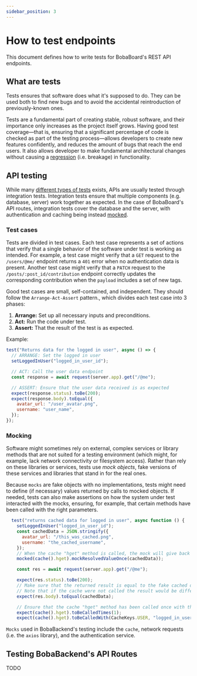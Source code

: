 ```yaml
---
sidebar_position: 3
---
```


# How to test endpoints

This document defines how to write tests for BobaBoard's REST API endpoints.

## What are tests

Tests ensures that software does what it's supposed to do. They can be used both to find new bugs and to avoid the accidental reintroduction of previously-known ones.

Tests are a fundamental part of creating stable, robust software, and their importance only increases as the project itself grows. Having good test coverage—that is, ensuring that a significant percentage of code is checked as part of the testing process—allows developers to create new features confidently, and reduces the amount of bugs that reach the end users. It also allows developer to make fundamental architectural changes without causing a [regression](https://en.wikipedia.org/wiki/Software_regression) (i.e. breakage) in functionality.

## API testing

While many [different types of tests](https://educative.io/blog/software-testing-types-101#functional-methods) exists, APIs are usually tested through integration tests. Integration tests ensure that multiple components (e.g. database, server) work together as expected. In the case of BobaBoard's API routes, integration tests cover the database and the server, with authentication and caching being instead [mocked](#mocking).

### Test cases

Tests are divided in test cases. Each test case represents a set of actions that verify that a single behavior of the software under test is working as intended. For example, a test case might verify that a `GET` request to the `/users/@me/` endpoint returns a `401` error when no authentication data is present. Another test case might verify that a `PATCH` request to the `/posts/:post_id/contribution` endpoint correctly updates the corresponding contribution when the `payload` includes a set of new tags.

Good test cases are small, self-contained, and independent. They should follow the `Arrange-Act-Assert` pattern., which divides each test case into 3 phases:

1. **Arrange:** Set up all necessary inputs and preconditions.
2. **Act:** Run the code under test.
3. **Assert:** That the result of the test is as expected.

Example:

```javascript
test("Returns data for the logged in user", async () => {
  // ARRANGE: Set the logged in user
  setLoggedInUser("logged_in_user_id");

  // ACT: Call the user data endpoint
  const response = await request(server.app).get("/@me");

  // ASSERT: Ensure that the user data received is as expected
  expect(response.status).toBe(200);
  expect(response.body).toEqual({
    avatar_url: "/user_avatar.png",
    username: "user_name",
  });
});
```

### Mocking

Software might sometimes rely on external, complex services or library methods that are not suited for a testing environment (which might, for example, lack network connectivity or filesystem access). Rather than rely on these libraries or services, tests use _mock objects_, fake versions of these services and libraries that stand in for the real ones.

Because `mocks` are fake objects with no implementations, tests might need to define (if necessary) values returned by calls to mocked objects. If needed, tests can also make assertions on how the system under test interacted with the mocks, ensuring, for example, that certain methods have been called with the right parameters.

```javascript
  test("returns cached data for logged in user", async function () {
    setLoggedInUser("logged_in_user_id");
    const cachedData = JSON.stringify({
      avatar_url: "/this_was_cached.png",
      username: "the_cached_username",
    });
    // When the cache "hget" method is called, the mock will give back the fake cached data
    mocked(cache().hget).mockResolvedValueOnce(cachedData));

    const res = await request(server.app).get("/@me");

    expect(res.status).toBe(200);
    // Make sure that the returned result is equal to the fake cached data.
    // Note that if the cache were not called the result would be different
    expect(res.body).toEqual(cachedData);

    // Ensure that the cache "hget" method has been called once with the right parameters
    expect(cache().hget).toBeCalledTimes(1);
    expect(cache().hget).toBeCalledWith(CacheKeys.USER, "logged_in_user_id");
```

`Mocks` used in BobaBackend's testing include the `cache`, network requests (i.e. the `axios` library), and the authentication service.

## Testing BobaBackend's API Routes

TODO

<!--
https://www.npmjs.com/package/jest-extended

### Start a new server for the route you're testing

Call `startTestServer(router)`.

:::GOTCHA
Follow this syntax exactly, and do **not** destructure the object returned by `startTestServer(router)`. If you do, `app` will be undefined within your tests, and you're going to have a bad time.
:::

For more information, you can read [Jest's mocking guide](https://jestjs.io/docs/mock-functions)/


### How to add authentication

1. add `jest.mock("../../../handlers/auth");`
2. `setLoggedInUser`

### How to test cache -->
